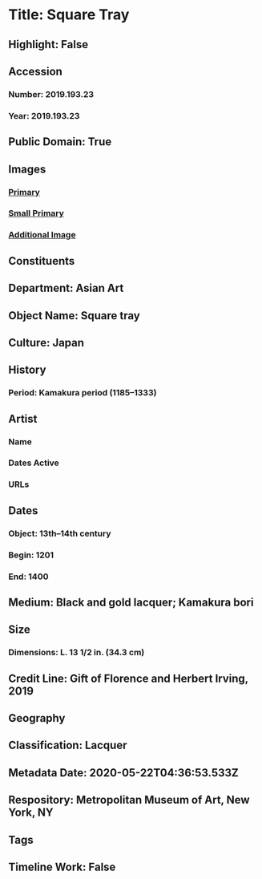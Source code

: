 # Title: Square Tray
## Highlight: False
## Accession
### Number: 2019.193.23
### Year: 2019.193.23
## Public Domain: True
## Images
### [Primary](https://images.metmuseum.org/CRDImages/as/original/LC-TR_335_9ab_2018_sr1-001.jpg)
### [Small Primary](https://images.metmuseum.org/CRDImages/as/web-large/LC-TR_335_9ab_2018_sr1-001.jpg)
### [Additional Image](https://images.metmuseum.org/CRDImages/as/original/LC-TR_335_9ab_2018_sr1-002.jpg)
## Constituents
## Department: Asian Art
## Object Name: Square tray
## Culture: Japan
## History
### Period: Kamakura period (1185–1333)
## Artist
### Name
### Dates Active
### URLs
## Dates
### Object: 13th–14th century
### Begin: 1201
### End: 1400
## Medium: Black and gold lacquer; Kamakura bori
## Size
### Dimensions: L. 13 1/2 in. (34.3 cm)
## Credit Line: Gift of Florence and Herbert Irving, 2019
## Geography
## Classification: Lacquer
## Metadata Date: 2020-05-22T04:36:53.533Z
## Respository: Metropolitan Museum of Art, New York, NY
## Tags
## Timeline Work: False